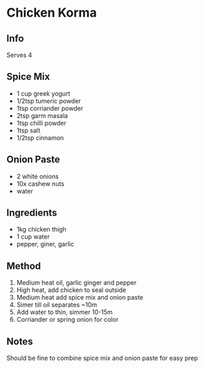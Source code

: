 # Chicken Korma

## Info

Serves 4

## Spice Mix

* 1 cup greek yogurt
* 1/2tsp tumeric powder
* 1tsp corriander powder
* 2tsp garm masala
* 1tsp chilli powder
* 1tsp salt
* 1/2tsp cinnamon

## Onion Paste

* 2 white onions
* 10x cashew nuts
* water

## Ingredients

* 1kg chicken thigh
* 1 cup water
* pepper, giner, garlic

## Method

1. Medium heat oil, garlic ginger and pepper
2. High heat, add chicken to seal outside
3. Medium heat add spice mix and onion paste
4. Simer till oil separates ~10m
5. Add water to thin, simmer 10-15m
6. Corriander or spring onion for color

## Notes

Should be fine to combine spice mix and onion paste for easy prep